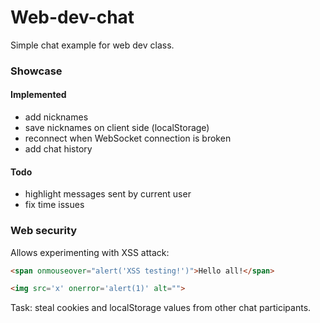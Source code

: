 # Web-dev-chat

Simple chat example for web dev class.

### Showcase

#### Implemented
- add nicknames
- save nicknames on client side (localStorage)
- reconnect when WebSocket connection is broken
- add chat history

#### Todo
- highlight messages sent by current user
- fix time issues

### Web security

Allows experimenting with XSS attack:

```html
<span onmouseover="alert('XSS testing!')">Hello all!</span>
```

```html
<img src='x' onerror='alert(1)' alt="">
```

Task: steal cookies and localStorage values from other chat participants.
